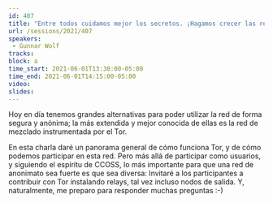 ```yaml
---
id: 407
title: "Entre todos cuidamos mejor los secretos. ¡Hagamos crecer las redes de anonimato en la región!"
url: /sessions/2021/407
speakers:
 - Gunnar Wolf
tracks:
block: a
time_start: 2021-06-01T13:30:00-05:00
time_end: 2021-06-01T14:15:00-05:00
video:
slides:
---
```


Hoy en día tenemos grandes alternativas para poder utilizar la red de forma segura y anónima; la más extendida y mejor conocida de ellas es la red de mezclado instrumentada por el Tor.

En esta charla daré un panorama general de cómo funciona Tor, y de cómo podemos participar en esta red. 
Pero más allá de participar como usuarios, y siguiendo el espíritu de CCOSS, lo más importante para que una red de anonimato sea fuerte es que sea diversa: Invitaré a los participantes a contribuir con Tor instalando relays, tal vez incluso nodos de salida. Y, naturalmente, me preparo para responder muchas preguntas :-)
